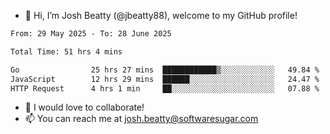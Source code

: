 - 👋 Hi, I’m Josh Beatty (@jbeatty88), welcome to my GitHub profile!

<!--START_SECTION:waka-->

```txt
From: 29 May 2025 - To: 28 June 2025

Total Time: 51 hrs 4 mins

Go                25 hrs 27 mins  ████████████▒░░░░░░░░░░░░   49.84 %
JavaScript        12 hrs 29 mins  ██████░░░░░░░░░░░░░░░░░░░   24.47 %
HTTP Request      4 hrs 1 min     ██░░░░░░░░░░░░░░░░░░░░░░░   07.88 %
```

<!--END_SECTION:waka-->

- 💞️ I would love to collaborate!
- 📫 You can reach me at josh.beatty@softwaresugar.com

<!---
jbeatty88/jbeatty88 is a ✨ special ✨ repository because its `README.md` (this file) appears on your GitHub profile.
You can click the Preview link to take a look at your changes.
--->
